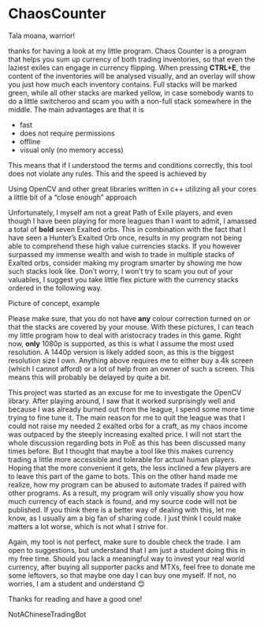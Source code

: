 # ChaosCounter

Tala moana, warrior!

thanks for having a look at my little program. Chaos Counter is a program that helps you sum up currency of both trading inventories, so that even the laziest exiles can engage in currency flipping. When pressing **CTRL+E**, the content of the inventories will be analysed visually, and an overlay will show you just how much each inventory contains. Full stacks will be marked green, while all other stacks are marked yellow, in case somebody wants to do a little switcheroo and scam you with a non-full stack somewhere in the middle. The main advantages are that it is

* fast
* does not require permissions
* offline
* visual only (no memory access)

This means that if I understood the terms and conditions correctly, this tool does not violate any rules. This and the speed is achieved by 

Using OpenCV and other great libraries written in c++
utilizing all your cores
a little bit of a “close enough” approach

Unfortunately, I myself am not a great Path of Exile players, and even though I have been playing for more leagues than I want to admit, I amassed a total of **bold** seven Exalted orbs. This in combination with the fact that I have seen a Hunter’s Exalted Orb once, results in my program not being able to comprehend these high value currencies stacks. If you however surpassed my immense wealth and wish to trade in multiple stacks of Exalted orbs, consider making my program smarter by showing me how such stacks look like. Don’t worry, I won’t try to scam you out of your valuables, I suggest you take little flex picture with the currency stacks ordered in the following way.

Picture of concept, example

Please make sure, that you do not have **any** colour correction turned on or that the stacks are covered by your mouse. With these pictures, I can teach my little program how to deal with aristocracy trades in this game. 
Right now, **only** 1080p is supported, as this is what I assume the most used resolution. A 1440p version is likely added soon, as this is the biggest resolution size I own. Anything above requires me to either buy a 4k screen (which I cannot afford) or a lot of help from an owner of such a screen. This means this will probably be delayed by quite a bit.

This project was started as an excuse for me to investigate the OpenCV library. After playing around, I saw that it worked surprisingly well and because I was already burned out from the league, I spend some more time trying to fine tune it. The main reason for me to quit the league was that I could not raise my needed 2 exalted orbs for a craft, as my chaos income was outpaced by the steeply increasing exalted price. I will not start the whole discussion regarding bots in PoE as this has been discussed many times before. But I thought that maybe a tool like this makes currency trading a little more accessible and tolerable for actual human players. Hoping that the more convenient it gets, the less inclined a few players are to leave this part of the game to bots. This on the other hand made me realize, how my program can be abused to automate trades if paired with other programs. 
As a result, my program will only visually show you how much currency of each stack is found, and my source code will not be published. If you think there is a better way of dealing with this, let me know, as I usually am a big fan of sharing code. I just think I could make matters a lot worse, which is not what I strive for.   

Again, my tool is not perfect, make sure to double check the trade. I am open to suggestions, but understand that I am just a student doing this in my free time. 
Should you lack a meaningful way to invest your real world currency, after buying all supporter packs and MTXs, feel free to donate me some leftovers, so that maybe one day I can buy one myself. If not, no worries, I am a student and understand 😊

Thanks for reading and have a good one!

NotAChineseTradingBot





